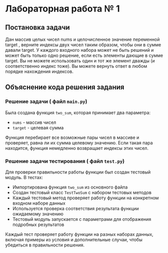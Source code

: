 # Лабораторная работа № 1

## Постановка задачи  
Дан массив целых чисел nums и целочисленное значение переменной target , верните индексы двух чисел таким образом, чтобы они в сумме давали target. У каждого входного набора может не быть решений и может быть только одно решение, если есть элементы дающие в сумме target. Вы не можете  использовать один и тот же элемент дважды (и соответственно индекс тоже). Вы можете вернуть ответ в любом порядке нахождения индексов.

## Объяснение кода решения задания
### Решение задачи ( файл `main.py`)
Была создана функция `two_sum`, которая принимает два параметра:
- `nums` - массив чисел
- `target` - целевая сумма

Функция перебирает все возможные пары чисел в массиве и проверяет, равна ли их сумма целевому значению. Если такая пара находится, функция немедленно возвращает индексы этих чисел.

### Решение задачи тестирования ( файл `test.py`)
Для проверки правильности работы функции был создан тестовый модуль. В тестах:
- Импортирована функция `two_sum` из основного файла
- Создан тестовый класс `TestTwoSum` с набором тестовых методов
- Каждый тестовый метод проверяет работу функции на конкретном входном наборе данных
- Используется проверка соответствия результата функции ожидаемому значению
- Тестовый модуль запускается с параметрами для отображения подробных результатов

Каждый тест проверяет работу функции на разных наборах данных, включая примеры из условия и дополнительные случаи, чтобы убедиться в правильности решения.